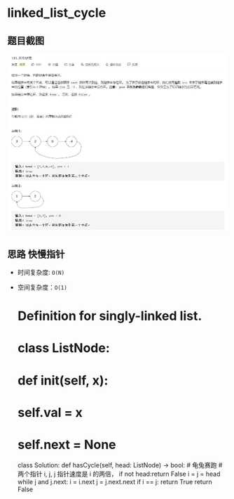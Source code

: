 # linked_list_cycle

## 题目截图
 ![](linked_list_cycle.jpg)

## 思路 快慢指针
- 时间复杂度: `O(N)`
- 空间复杂度：`O(1)`


    # Definition for singly-linked list.
    # class ListNode:
    #     def __init__(self, x):
    #         self.val = x
    #         self.next = None
    
    class Solution:
        def hasCycle(self, head: ListNode) -> bool:
            # 龟兔赛跑
            # 两个指针 i, j, j 指针速度是 i 的两倍，
            if not head:return False
            i = j = head
            while j and j.next:
                i = i.next
                j = j.next.next
                if i == j:
                    return True
            return False



